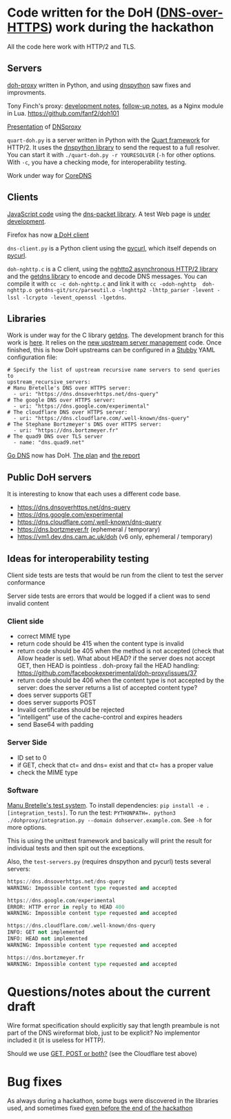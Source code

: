 # Code written for the DoH ([DNS-over-HTTPS](https://datatracker.ietf.org/wg/doh)) work during the hackathon

All the code here work with HTTP/2 and TLS.

## Servers

[doh-proxy](https://github.com/facebookexperimental/doh-proxy/) written
in Python, and using [dnspython](http://www.dnspython.org/) saw
fixes and improvments.

Tony Finch's proxy: [development notes](https://fanf.dreamwidth.org/123507.html), [follow-up notes](https://fanf.dreamwidth.org/123738.html), as a
Nginx module in Lua. <https://github.com/fanf2/doh101>

[Presentation](https://datatracker.ietf.org/meeting/101/materials/slides-101-hackathon-sessa-dnsproxy-local-dns-over-http-private-resolver) of [DNSproxy](https://github.com/fantuz/DNSProxy)

`quart-doh.py` is a server written in Python with the
[Quart framework](https://gitlab.com/pgjones/quart) for HTTP/2. It
uses the [dnspython library](http://www.dnspython.org/) to send the request to a full resolver. You
can start it with `./quart-doh.py -r YOURESOLVER` (`-h` for other
options. With `-c`, you have a checking mode, for interoperability testing.

Work under way for [CoreDNS](https://coredns.io/)

## Clients

[JavaScript code](https://github.com/pusateri/doh-client) using the
[dns-packet library](https://github.com/mafintosh/dns-packet). A test
Web page is [under development](https://github.com/pusateri/doh-webpack).

Firefox has now
[a DoH client](https://gist.github.com/bagder/5e29101079e9ac78920ba2fc718aceec)

`dns-client.py` is a Python client using the
[pycurl](http://pycurl.io/), which itself depends on
[pycurl](https://curl.haxx.se/libcurl/). 

`doh-nghttp.c` is a C client, using the
[nghttp2 asynchronous HTTP/2 library](https://nghttp2.org/) and the
[getdns library](https://getdnsapi.net) to encode and decode DNS
messages. You can compile it with `cc -c doh-nghttp.c` and link it
with `cc -odoh-nghttp  doh-nghttp.o getdns-git/src/parseutil.o -lnghttp2 -lhttp_parser -levent -lssl -lcrypto -levent_openssl -lgetdns`.

## Libraries

Work is under way for the C library [getdns](https://getdnsapi.net).
The development branch for this work is [here](https://github.com/wtoorop/getdns/tree/features/upstream-management-doh).
It relies on the [new upstream server management](https://github.com/wtoorop/getdns/tree/features/upstream-management) code.
Once finished, this is how DoH upstreams can be configured in a [Stubby](https://dnsprivacy.org/wiki/x/JYAT) YAML configuration file:
```
# Specify the list of upstream recursive name servers to send queries to
upstream_recursive_servers:
# Manu Bretelle's DNS over HTTPS server:
  - uri: "https://dns.dnsoverhttps.net/dns-query"
# The google DNS over HTTPS server:
  - uri: "https://dns.google.com/experimental"
# The cloudflare DNS over HTTPS server:
  - uri: "https://dns.cloudflare.com/.well-known/dns-query"
# The Stephane Bortzmeyer's DNS over HTTPS server:
  - uri: "https://dns.bortzmeyer.fr"
# The quad9 DNS over TLS server
  - name: "dns.quad9.net"
```

[Go DNS](https://miek.nl/2014/august/16/go-dns-package/) now has DoH.
[The plan](https://miek.nl/2018/february/19/ietf-101-dns-hackathon/)
and [the report](https://www.ietf.org/mail-archive/web/doh/current/msg00285.html)

## Public DoH servers

It is interesting to know that each uses a different code base.

* https://dns.dnsoverhttps.net/dns-query 
* https://dns.google.com/experimental
* https://dns.cloudflare.com/.well-known/dns-query
* https://dns.bortzmeyer.fr (ephemeral / temporary)
* https://vm1.dev.dns.cam.ac.uk/doh (v6 only, ephemeral / temporary)

## Ideas for interoperability testing

Client side tests are tests that would be run from the client to test the server conformance

Server side tests are errors that would be logged if a client was to send invalid content

### Client side

* correct MIME type
* return code should be 415 when the content type is invalid
* return code should be 405 when the method is not accepted (check that Allow header is set). What about HEAD? if the server does not accept GET, then HEAD is pointless . doh-proxy fail the HEAD handling: https://github.com/facebookexperimental/doh-proxy/issues/37
* return code should be 406 when the content type is not accepted by the server: does the server returns a list of accepted content type?
* does server supports GET
* does server supports POST
* Invalid certificates should be rejected
* "intelligent" use of the cache-control and expires headers
* send Base64 with padding

### Server Side

* ID set to 0
* if GET, check that ct= and dns= exist and that ct= has a proper value
* check the MIME type

### Software

[Manu Bretelle's test system](https://github.com/chantra/doh-proxy/tree/integration_tests_). To
install dependencies: `pip install -e .[integration_tests]`. To run
the test: `PYTHONPATH=. python3 ./dohproxy/integration.py --domain
dohserver.example.com`. See `-h` for more options.
        
This is using the unittest framework and basically will print the result for individual tests and then spit out the exceptions.
    
Also, the `test-servers.py` (requires dnspython and pycurl) tests several servers:

```./test-servers.py www.ietf.org  https://dns.dnsoverhttps.net/dns-query  https://dns.google.com/experimental https://dns.cloudflare.com/.well-known/dns-query https://dns.bortzmeyer.fr  
https://dns.dnsoverhttps.net/dns-query
WARNING: Impossible content type requested and accepted

https://dns.google.com/experimental
ERROR: HTTP error in reply to HEAD 400
WARNING: Impossible content type requested and accepted

https://dns.cloudflare.com/.well-known/dns-query
INFO: GET not implemented
INFO: HEAD not implemented
WARNING: Impossible content type requested and accepted

https://dns.bortzmeyer.fr
WARNING: Impossible content type requested and accepted
```

# Questions/notes about the current draft

Wire format specification should explicitly say that length preambule
is not part of the DNS wireformat blob, just to be explicit? No
implementor included it (it is useless for HTTP).

Should we use
[GET, POST or both?](https://mailarchive.ietf.org/arch/msg/doh/-2AtS1o32YkoZvzo6UXU0qDx3RY)
(see the Cloudflare test above)

# Bug fixes

As always during a hackathon, some bugs were discovered in the
libraries used, and sometimes fixed
[even before the end of the hackathon](https://gitlab.com/pgjones/quart/issues/72#note_63789221)

